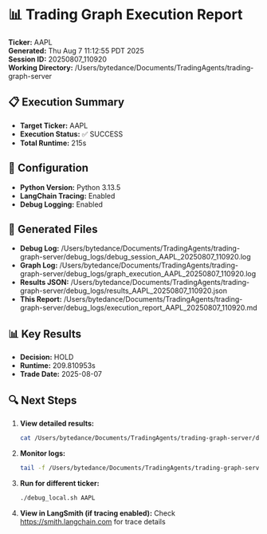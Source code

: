# 📊 Trading Graph Execution Report

**Ticker:** AAPL  
**Generated:** Thu Aug  7 11:12:55 PDT 2025  
**Session ID:** 20250807_110920  
**Working Directory:** /Users/bytedance/Documents/TradingAgents/trading-graph-server

## 📋 Execution Summary

- **Target Ticker:** AAPL
- **Execution Status:** ✅ SUCCESS
- **Total Runtime:** 215s

## 🔧 Configuration

- **Python Version:** Python 3.13.5
- **LangChain Tracing:** Enabled
- **Debug Logging:** Enabled

## 📂 Generated Files

- **Debug Log:** /Users/bytedance/Documents/TradingAgents/trading-graph-server/debug_logs/debug_session_AAPL_20250807_110920.log
- **Graph Log:** /Users/bytedance/Documents/TradingAgents/trading-graph-server/debug_logs/graph_execution_AAPL_20250807_110920.log  
- **Results JSON:** /Users/bytedance/Documents/TradingAgents/trading-graph-server/debug_logs/results_AAPL_20250807_110920.json
- **This Report:** /Users/bytedance/Documents/TradingAgents/trading-graph-server/debug_logs/execution_report_AAPL_20250807_110920.md

## 📊 Key Results

- **Decision:** HOLD
- **Runtime:** 209.810953s
- **Trade Date:** 2025-08-07

## 🔍 Next Steps

1. **View detailed results:**
   ```bash
   cat /Users/bytedance/Documents/TradingAgents/trading-graph-server/debug_logs/results_AAPL_20250807_110920.json | jq .
   ```

2. **Monitor logs:**
   ```bash
   tail -f /Users/bytedance/Documents/TradingAgents/trading-graph-server/debug_logs/graph_execution_AAPL_20250807_110920.log
   ```

3. **Run for different ticker:**
   ```bash
   ./debug_local.sh AAPL
   ```

4. **View in LangSmith (if tracing enabled):**
   Check https://smith.langchain.com for trace details

